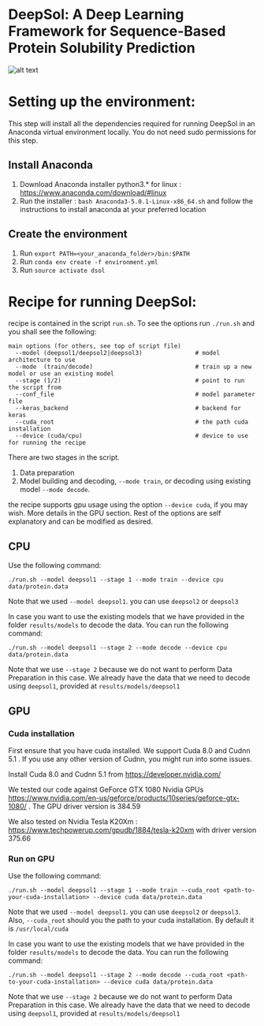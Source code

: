 # DeepSol: A Deep Learning Framework for Sequence-Based Protein Solubility Prediction

![alt text](http://people.csail.mit.edu/sameerk/dsol.svg)

# Setting up the environment:

This step will install all the dependencies required for running DeepSol in an Anaconda virtual environment locally. You do not need sudo permissions for this step.

## Install Anaconda
1. Download Anaconda installer python3.* for linux : https://www.anaconda.com/download/#linux
2. Run the installer : `bash Anaconda3-5.0.1-Linux-x86_64.sh` and follow the instructions to install anaconda at your preferred location

## Create the environment
1. Run `export PATH=<your_anaconda_folder>/bin:$PATH`
2. Run `conda env create -f environment.yml`
3. Run `source activate dsol`


# Recipe for running DeepSol:

recipe is contained in the script `run.sh`. To see the options run `./run.sh` and you shall see the following:

```
main options (for others, see top of script file)
  --model (deepsol1/deepsol2|deepsol3)               # model architecture to use
  --mode  (train/decode)                             # train up a new model or use an existing model
  --stage (1/2)                                      # point to run the script from 
  --conf_file                                        # model parameter file
  --keras_backend                                    # backend for keras
  --cuda_root                                        # the path cuda installation
  --device (cuda/cpu)                                # device to use for running the recipe
```
There are two stages in the script. 

1. Data preparation
2. Model building and decoding, `--mode train`, or decoding using existing model `--mode decode`.

the recipe supports gpu usage using the option `--device cuda`, if you may wish. More details in the GPU section. Rest of the options are self explanatory and can be modified as desired.

## CPU

Use the following command:

`./run.sh --model deepsol1 --stage 1 --mode train --device cpu data/protein.data`

Note that we used `--model deepsol1`. you can use `deepsol2` or `deepsol3`

In case you want to use the existing models that we have provided in the folder `results/models` to decode the data. You can run the following command:

`./run.sh --model deepsol1 --stage 2 --mode decode --device cpu data/protein.data`

Note that we use `--stage 2` because we do not want to perform Data Preparation in this case. We already have the data that we need to decode using `deepsol1`, provided at `results/models/deepsol1`

## GPU

### Cuda installation

First ensure that you have cuda installed. We support Cuda 8.0 and Cudnn 5.1 . If you use any other version of Cudnn, you might run into some issues.

Install Cuda 8.0 and Cudnn 5.1 from https://developer.nvidia.com/

We tested our code against GeForce GTX 1080 Nvidia GPUs https://www.nvidia.com/en-us/geforce/products/10series/geforce-gtx-1080/ . The GPU driver version is 384.59

We also tested on Nvidia Tesla K20Xm : https://www.techpowerup.com/gpudb/1884/tesla-k20xm with driver version 375.66

### Run on GPU

Use the following command:

`./run.sh --model deepsol1 --stage 1 --mode train --cuda_root <path-to-your-cuda-installation> --device cuda data/protein.data`

Note that we used `--model deepsol1`. you can use `deepsol2` or `deepsol3`. Also, `--cuda_root` should you the path to your cuda installation. By default it is `/usr/local/cuda`

In case you want to use the existing models that we have provided in the folder `results/models` to decode the data. You can run the following command:

`./run.sh --model deepsol1 --stage 2 --mode decode --cuda_root <path-to-your-cuda-installation> --device cuda data/protein.data`

Note that we use `--stage 2` because we do not want to perform Data Preparation in this case. We already have the data that we need to decode using `deepsol1`, provided at `results/models/deepsol1`
